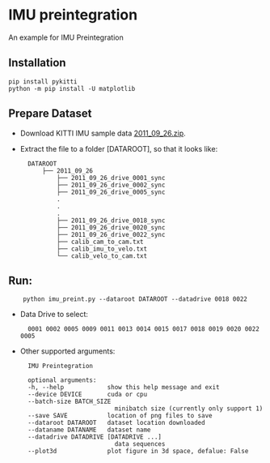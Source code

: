 # IMU preintegration

An example for IMU Preintegration

## Installation

    pip install pykitti
    python -m pip install -U matplotlib

## Prepare Dataset

* Download KITTI IMU sample data [2011_09_26.zip](https://github.com/pypose/IMU_preintegration/releases/download/Kitti/2011_09_26.zip).
* Extract the file to a folder [DATAROOT], so that it looks like:

        DATAROOT
            ├── 2011_09_26
                ├── 2011_09_26_drive_0001_sync
                ├── 2011_09_26_drive_0002_sync
                ├── 2011_09_26_drive_0005_sync
                .
                .
                .
                ├── 2011_09_26_drive_0018_sync
                ├── 2011_09_26_drive_0020_sync
                ├── 2011_09_26_drive_0022_sync
                ├── calib_cam_to_cam.txt
                ├── calib_imu_to_velo.txt
                └── calib_velo_to_cam.txt

## Run:

        python imu_preint.py --dataroot DATAROOT --datadrive 0018 0022

* Data Drive to select:

        0001 0002 0005 0009 0011 0013 0014 0015 0017 0018 0019 0020 0022 0005

* Other supported arguments:

        IMU Preintegration

        optional arguments:
        -h, --help            show this help message and exit
        --device DEVICE       cuda or cpu
        --batch-size BATCH_SIZE
                                minibatch size (currently only support 1)
        --save SAVE           location of png files to save
        --dataroot DATAROOT   dataset location downloaded
        --dataname DATANAME   dataset name
        --datadrive DATADRIVE [DATADRIVE ...]
                                data sequences
        --plot3d              plot figure in 3d space, defalue: False
